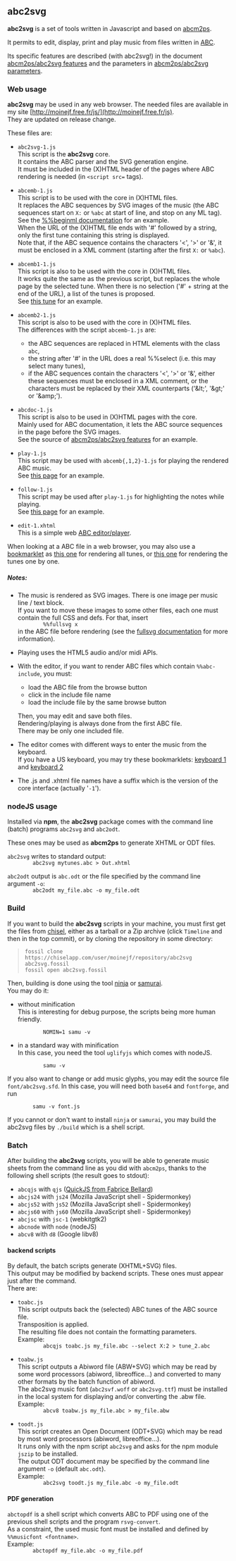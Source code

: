## abc2svg

**abc2svg** is a set of tools written in Javascript and based on
[abcm2ps](https://github.com/leesavide/abcm2ps).

It permits to edit, display, print and play music from files written in
[ABC](http://abcnotation.com/).

Its specific features are described (with abc2svg!) in the document
[abcm2ps/abc2svg features](http://moinejf.free.fr/abcm2ps-doc/features.xhtml)
and the parameters in
[abcm2ps/abc2svg parameters](http://moinejf.free.fr/abcm2ps-doc/index.html).

### Web usage

**abc2svg** may be used in any web browser.
The needed files are available in my site
[http://moinejf.free.fr/js/](http://moinejf.free.fr/js).  
They are updated on release change.

These files are:

- `abc2svg-1.js`   
  This script is the **abc2svg** core.  
  It contains the ABC parser and the SVG generation engine.  
  It must be included in the (X)HTML header of the pages
  where ABC rendering is needed (in `<script src=` tags).

- `abcemb-1.js`   
  This script is to be used with the core in (X)HTML files.  
  It replaces the ABC sequences by SVG images of the music
  (the ABC sequences start on `X:` or `%abc` at start of line,
  and stop on any ML tag).  
  See the
  [%%beginml documentation](http://moinejf.free.fr/abcm2ps-doc/beginml.xhtml)
  for an example.   
  When the URL of the (X)HTML file ends with '#' followed by a string,
  only the first tune containing this string is displayed.   
  Note that, if the ABC sequence contains the characters '<', '>' or '&',
  it must be enclosed in a XML comment (starting after the first `X:` or `%abc`).

- `abcemb1-1.js`   
  This script is also to be used with the core in (X)HTML files.  
  It works quite the same as the previous script, but replaces the whole
  page by the selected tune.
  When there is no selection ('#' + string at the end of the URL),
  a list of the tunes is proposed.   
  See [this tune](http://moinejf.free.fr/abc/boyvin-2-2.html)
  for an example.   

- `abcemb2-1.js`   
  This script is also to be used with the core in (X)HTML files.  
  The differences with the script `abcemb-1.js` are:
  - the ABC sequences are replaced in HTML elements with the class `abc`,
  - the string after '#' in the URL does a real %%select (i.e. this may
    select many tunes),
  - if the ABC sequences contain the characters '<', '>' or '&',
    either these sequences must be enclosed in a XML comment, or the characters
    must be replaced by their XML counterparts ('&amp;lt;', '&amp;gt;' or '&amp;amp;').
  
- `abcdoc-1.js`   
  This script is also to be used in (X)HTML pages with the core.  
  Mainly used for ABC documentation, it lets the ABC source sequences
  in the page before the SVG images.  
  See the source of
  [abcm2ps/abc2svg features](http://moinejf.free.fr/abcm2ps-doc/features.xhtml)
  for an example.

- `play-1.js`   
  This script may be used with `abcemb{,1,2}-1.js` for playing the
  rendered ABC music.  
  See [this page](http://moinejf.free.fr/abcm2ps-doc/au_clair.xhtml)
  for an example.

- `follow-1.js`   
  This script may be used after `play-1.js` for highlighting the notes
  while playing.   
  See [this page](http://moinejf.free.fr/abcm2ps-doc/tabac.xhtml)
  for an example.

- `edit-1.xhtml`   
  This is a simple web
  [ABC editor/player](http://moinejf.free.fr/js/edit-1.xhtml).

When looking at a ABC file in a web browser, you may also use a
<a href="https://en.wikipedia.org/wiki/Bookmarklet">bookmarklet</a>
as
<a href="javascript:(function(){var%20s,n=3,d=document,b=d.body;b.innerHTML=%22\n%25abc-2.2\n%25%3c!--\n%22+b.textContent+%22%25--%3e\n%22;function%20f(u){s=d.createElement('script');s.src='http://moinejf.free.fr/js/'+u;s.onload=function(){if(--n==0)dom_loaded()};b.appendChild(s)};f('play-1.js');f('follow-1.js');f('abcemb-1.js')})();void(0)">this one</a>
for rendering all tunes, or
<a href="javascript:(function(){var%20s,n=3,d=document,b=d.body;b.innerHTML=%22\n%25abc-2.2\n%25%3c!--\n%22+b.textContent+%22%25--%3e\n%22;function%20f(u){s=d.createElement('script');s.src='http://moinejf.free.fr/js/'+u;s.onload=function(){if(--n==0)dom_loaded()};b.appendChild(s)};f('play-1.js');f('follow-1.js');f('abcemb1-1.js')})();void(0)">this one</a>
for rendering the tunes one by one.

##### Notes:
- The music is rendered as SVG images. There is one image per
  music line / text block.  
  If you want to move these images to some other files,
  each one must contain the full CSS and defs. For that, insert   
  `        %%fullsvg x`   
  in the ABC file before rendering (see the
  [fullsvg documentation](http://moinejf.free.fr/abcm2ps-doc/fullsvg.xhtml)
  for more information).

- Playing uses the HTML5 audio and/or midi APIs.

- With the editor, if you want to render ABC files
  which contain `%%abc-include`, you must:
  - load the ABC file from the browse button
  - click in the include file name
  - load the include file by the same browse button  

  Then, you may edit and save both files.  
  Rendering/playing is always done from the first ABC file.  
  There may be only one included file.

- The editor comes with different ways to enter the music from the keyboard.  
  If you have a US keyboard, you may try these bookmarklets:
<a href="javascript:(function(){if(typeof%20loadjs=='function'){loadjs('abckbd-1.js')}else{alert('use%20with%20abc2svg%20editor')}})();void(0)">keyboard 1</a>
and
<a href="javascript:(function(){if(typeof%20loadjs=='function'){loadjs('abckbd2-1.js')}else{alert('use%20with%20abc2svg%20editor')}})();void(0)">keyboard 2</a>

- The .js and .xhtml file names have a suffix which is the version of
  the core interface (actually '`-1`').

### nodeJS usage

Installed via **npm**, the **abc2svg** package comes with the
command line (batch) programs `abc2svg` and `abc2odt`.

These ones may be used as **abcm2ps** to generate XHTML or ODT files.   

`abc2svg` writes to standard output:   
`        abc2svg mytunes.abc > Out.xhtml`

`abc2odt` output is `abc.odt` or the file specified
by the command line argument `-o`:   
`        abc2odt my_file.abc -o my_file.odt`

### Build

If you want to build the **abc2svg** scripts in your machine,
you must first get the files from
[chisel](https://chiselapp.com/user/moinejf/repository/abc2svg),
either as a tarball or a Zip archive
(click `Timeline` and then in the top commit),
or by cloning the repository in some directory:

> `fossil clone https://chiselapp.com/user/moinejf/repository/abc2svg abc2svg.fossil`   
> `fossil open abc2svg.fossil`

Then, building is done using the tool [ninja](https://ninja-build.org/)
or [samurai](https://github.com/michaelforney/samurai).  
You may do it:

- without minification  
  This is interesting for debug purpose, the scripts being more human friendly.

  `        NOMIN=1 samu -v`

- in a standard way with minification  
  In this case, you need the tool `uglifyjs` which comes with nodeJS.

  `        samu -v`

If you also want to change or add music glyphs, you may edit the source
file `font/abc2svg.sfd`. In this case, you will need both `base64` and `fontforge`,
and run

`        samu -v font.js`

If you cannot or don't want to install `ninja` or `samurai`, you may build
the abc2svg files by `./build` which is a shell script.

### Batch

After building the **abc2svg** scripts, you will be able to generate music
sheets from the command line as you did with `abcm2ps`, thanks to the
following shell scripts (the result goes to stdout):  

- `abcqjs` with `qjs` ([QuickJS from Fabrice Bellard](https://bellard.org/quickjs/))
- `abcjs24` with `js24` (Mozilla JavaScript shell - Spidermonkey)
- `abcjs52` with `js52` (Mozilla JavaScript shell - Spidermonkey)
- `abcjs60` with `js60` (Mozilla JavaScript shell - Spidermonkey)
- `abcjsc` with `jsc-1` (webkitgtk2)
- `abcnode` with `node` (nodeJS)
- `abcv8` with `d8` (Google libv8)

#### backend scripts

By default, the batch scripts generate (XHTML+SVG) files.   
This output may be modified by backend scripts. These ones must appear
just after the command.   
There are:

- `toabc.js`   
  This script outputs back the (selected) ABC tunes of the ABC source file.   
  Transposition is applied.   
  The resulting file does not contain the formatting parameters.   
  Example:   
  `        abcqjs toabc.js my_file.abc --select X:2 > tune_2.abc`

- `toabw.js`   
  This script outputs a Abiword file (ABW+SVG) which may be read by some
  word processors (abiword, libreoffice...) and converted to many other
  formats by the batch function of abiword.   
  The abc2svg music font (`abc2svf.woff` or `abc2svg.ttf`) must be installed
  in the local system for displaying and/or converting the .abw file.   
  Example:   
  `        abcv8 toabw.js my_file.abc > my_file.abw`

- `toodt.js`   
  This script creates an Open Document (ODT+SVG) which may be read by most
  word processors (abiword, libreoffice...).   
  It runs only with the npm script `abc2svg` and asks for the npm module
  `jszip` to be installed.   
  The output ODT document may be specified by the command line argument `-o`
  (default `abc.odt`).   
  Example:   
  `        abc2svg toodt.js my_file.abc -o my_file.odt`

#### PDF generation

`abctopdf` is a shell script which converts ABC to PDF using one of the
previous shell scripts and the program `rsvg-convert`.   
As a constraint, the used music font must be installed and defined by
`%%musicfont <fontname>`.   
Example:   
`        abctopdf my_file.abc -o my_file.pdf`
